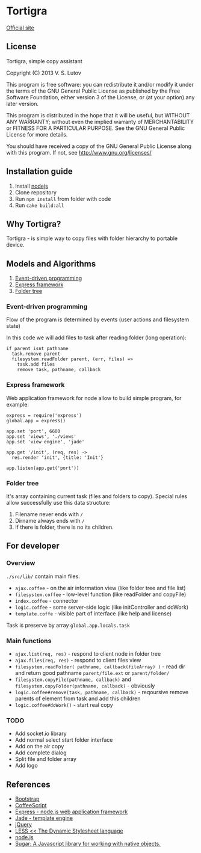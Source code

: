 # Tortigra #
[Official site](https://github.com/vslutov/tortigra)


## License ##
Tortigra, simple copy assistant

Copyright (C) 2013 V. S. Lutov

This program is free software: you can redistribute it and/or modify it under the terms of the GNU General Public License as published by the Free Software Foundation, either version 3 of the License, or (at your option) any later version.

This program is distributed in the hope that it will be useful, but WITHOUT ANY WARRANTY; without even the implied warranty of MERCHANTABILITY or FITNESS FOR A PARTICULAR PURPOSE. See the GNU General Public License for more details.

You should have received a copy of the GNU General Public License along with this program. If not, see http://www.gnu.org/licenses/


## Installation guide ##

1. Install [nodejs](http://nodejs.org/)
2. Clone repository
3. Run `npm install` from folder with code
4. Run `cake build:all`


## Why Tortigra? ##

Tortigra - is simple way to copy files with folder hierarchy to portable device.


## Models and Algorithms ##

1. [Event-driven programming](http://en.wikipedia.org/wiki/Event-driven_programming)
2. [Express framework](http://expressjs.com/)
3. [Folder tree](http://en.wikipedia.org/wiki/Tree_structure)


### Event-driven programming ###

Flow of the program is determined by events (user actions and filesystem state)

In this code we will add files to task after reading folder (long operation):

    if parent isnt pathname
      task.remove parent
      filesystem.readFolder parent, (err, files) =>
        task.add files
        remove task, pathname, callback

### Express framework ###

Web application framework for node allow to build simple program, for example:

    express = require('express')
    global.app = express()

    app.set 'port', 6600
    app.set 'views', './views'
    app.set 'view engine', 'jade'

    app.get '/init', (req, res) ->
      res.render 'init', {title: 'Init'}

    app.listen(app.get('port'))

### Folder tree ###

It's array containing current task (files and folders to copy). Special rules allow successfully use this data structure:

1. Filename never ends with `/`
2. Dirname always ends with `/`
3. If there is folder, there is no its children.


## For developer ##

### Overview ###

`./src/lib/` contain main files.

- `ajax.coffee` - on the air information view (like folder tree and file list)
- `filesystem.coffee` - low-level function (like readFolder and copyFile)
- `index.coffee` - connector
- `logic.coffee` - some server-side logic (like initController and doWork)
- `template.coffe` - visible part of interface (like help and license)

Task is preserve by array `global.app.locals.task`

### Main functions ###

- `ajax.list(req, res)` - respond to client node in folder tree
- `ajax.files(req, res)` - respond to client files view
- `filesystem.readFolder( pathname, callback(fileArray) )` - read dir and return good pathname `parent/file.ext` or `parent/folder/`
- `filesystem.copyFile(pathname, callback)` and `filesystem.copyFolder(pathname, callback)` - obviously
- `logic.coffee#remove(task, pathname, callback)` - reqoursive remove parents of element from task and add this children
- `logic.coffee#doWork()` - start real copy

### TODO ###

- Add socket.io library
- Add normal select start folder interface
- Add on the air copy
- Add complete dialog
- Split file and folder array
- Add logo


## References ##

+ [Bootstrap](http://twitter.github.io/bootstrap/index.html)
+ [CoffeeScript](http://coffeescript.org/)
+ [Express - node.js web application framework](http://expressjs.com/)
+ [Jade - template engine](https://github.com/visionmedia/jade)
+ [jQuery](http://jquery.com/)
+ [LESS << The Dynamic Stylesheet language](http://lesscss.org/)
+ [node.js](http://nodejs.org/)
+ [Sugar: A Javascript library for working with native objects.](http://sugarjs.com/)
